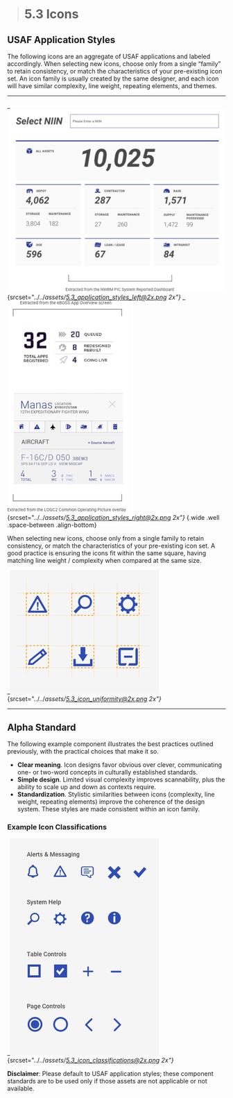 > # **5.3** Icons

## USAF Application Styles

The following icons are an aggregate of USAF applications and labeled accordingly. When selecting new icons, choose only from a single “family” to retain consistency, or match the characteristics of your pre-existing icon set. An icon family is usually created by the same designer, and each icon will have similar complexity, line weight, repeating elements, and themes.

---

_![5.3 App Logos](../_assets/5.3_application_styles_left.png){srcset="../../_assets/5.3_application_styles_left@2x.png 2x"}_
_![5.3 App Logos](../_assets/5.3_application_styles_right.png){srcset="../../_assets/5.3_application_styles_right@2x.png 2x"}_
{.wide .well .space-between .align-bottom}

When selecting new icons, choose only from a single family to retain consistency, or match the characteristics of your pre-existing icon set. A good practice is ensuring the icons fit within the same square, having matching line weight / complexity when compared at the same size. 

_![5.3 Icon Uniformity](../_assets/5.3_icon_uniformity.png){srcset="../../_assets/5.3_icon_uniformity@2x.png 2x"}_

---

## Alpha Standard

The following example component illustrates the best practices outlined previously, with the practical choices that make it so. 

- **Clear meaning**. Icon designs favor obvious over clever, communicating one- or two-word concepts in culturally established standards.  
- **Simple design**. Limited visual complexity improves scannability, plus the ability to scale up and down as contexts require.  
- **Standardization**. Stylistic similarities between icons (complexity, line weight, repeating elements) improve the coherence of the design system. These styles are made consistent within an icon family. 

### Example Icon Classifications

_![5.3 Icon Classifications](../_assets/5.3_icon_classifications.png){srcset="../../_assets/5.3_icon_classifications@2x.png 2x"}_


**Disclaimer**: Please default to USAF application styles; these component standards are to be used only if those assets are not applicable or not available. 